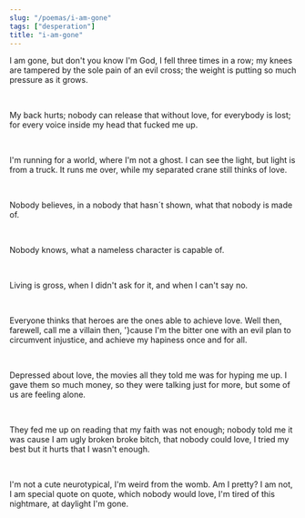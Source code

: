 ```yaml
---
slug: "/poemas/i-am-gone"
tags: ["desperation"]
title: "i-am-gone"
---
```

I am gone, but don't you know I'm God, I fell three times in a row; my knees are tampered by the sole pain of an evil cross; the weight is putting so much pressure as it grows.

&nbsp;

My back hurts; nobody can release that without love, for everybody is lost; for every voice inside my head that fucked me up.

&nbsp;

I'm running for a world, where I'm not a ghost. I can see the light, but light is from a truck. It runs me over, while my separated crane still thinks of love.

&nbsp;

Nobody believes, in a nobody that hasn´t shown, what that nobody is made of.

&nbsp;

Nobody knows, what a nameless character is capable of.

&nbsp;

Living is gross, when I didn't ask for it, and when I can't say no.

&nbsp;

Everyone thinks that heroes are the ones able to achieve love. Well then, farewell, call me a villain then, '}cause I'm the bitter one with an evil plan to circumvent injustice, and achieve my hapiness once and for all.

&nbsp;

Depressed about love, the movies all they told me was for hyping me up. I gave them so much money, so they were talking just for more, but some of us are feeling alone. 

&nbsp;

They fed me up on reading that my faith was not enough; nobody told me it was cause I am ugly broken broke bitch, that nobody could love, I tried my best but it hurts that I wasn't enough.

&nbsp;

I'm not a cute neurotypical, I'm weird from the womb. Am I pretty? I am not, I am special quote on quote, which nobody would love, I'm tired of this nightmare, at daylight I'm gone.